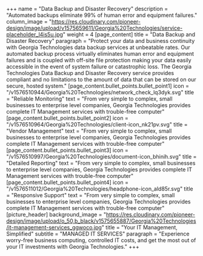 +++
name = "Data Backup and Disaster Recovery"
description = "Automated backups eliminate 99% of human error and equipment failures."
column_image = "https://res.cloudinary.com/pioneer-design/image/upload/v1575659611/Georgia%20Technologies/service-placeholder_l4is5u.jpg"
weight = 4
[page_content]
title = "Data Backup and Disaster Recovery"
paragraph = "Protect your data and business continuity with Georgia Technologies data backup services at unbeatable rates. Our automated backup process virtually eliminates human error and equipment failures and is coupled with off-site file protection making your data easily accessible in the event of system failure or catastrophic loss. The Georgia Technologies Data Backup and Disaster Recovery service provides compliant and no limitations to the amount of data that can be stored on our secure, hosted system."
[page_content.bullet_points.bullet_point1]
icon = "/v1576510944/Georgia%20Technologies/network_check_lq3dyk.svg"
title = "Reliable Monitoring"
text = "From very simple to complex, small businesses to enterprise level companies, Georgia Technologies provides complete IT Management services with trouble-free computer"
[page_content.bullet_points.bullet_point2]
icon = "/v1576510964/Georgia%20Technologies/client-icon_nk21pv.svg"
title = "Vendor Management"
text = "From very simple to complex, small businesses to enterprise level companies, Georgia Technologies provides complete IT Management services with trouble-free computer"
[page_content.bullet_points.bullet_point3]
icon = "/v1576510997/Georgia%20Technologies/document-icon_bhinih.svg"
title = "Detailed Reporting"
text = "From very simple to complex, small businesses to enterprise level companies, Georgia Technologies provides complete IT Management services with trouble-free computer"
[page_content.bullet_points.bullet_point4]
icon = "/v1576511012/Georgia%20Technologies/headphone-icon_ald85r.svg"
title = "Responsive Support"
text = "From very simple to complex, small businesses to enterprise level companies, Georgia Technologies provides complete IT Management services with trouble-free computer"
[picture_header]
background_image = "https://res.cloudinary.com/pioneer-design/image/upload/o_50,b_black/v1575655887/Georgia%20Technologies/it-management-services_ggwoco.jpg"
title = "Your IT Management, Simplified"
subtitle = "MANAGED IT SERVICES"
paragraph = "Experience worry-free business computing, controlled IT costs, and get the most out of your IT investments with Georgia Technologies."
+++